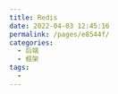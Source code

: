 ```yaml
---
title: Redis
date: 2022-04-03 12:45:16
permalink: /pages/e8544f/
categories:
  - 后端
  - 框架
tags:
  - 
---
```

